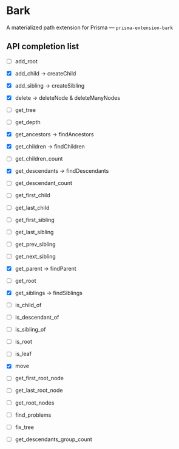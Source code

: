# Bark

A materialized path extension for Prisma — `prisma-extension-bark`

## API completion list

- [ ]  add_root
- [x]  add_child -> createChild
- [x]  add_sibling -> createSibling

- [x] delete -> deleteNode & deleteManyNodes

- [ ]  get_tree
- [ ]  get_depth
- [x]  get_ancestors -> findAncestors
- [x]  get_children -> findChildren
- [ ]  get_children_count
- [x]  get_descendants -> findDescendants
- [ ]  get_descendant_count
- [ ]  get_first_child
- [ ]  get_last_child
- [ ]  get_first_sibling
- [ ]  get_last_sibling
- [ ]  get_prev_sibling
- [ ]  get_next_sibling
- [x]  get_parent -> findParent
- [ ]  get_root
- [x]  get_siblings -> findSiblings
- [ ]  is_child_of
- [ ]  is_descendant_of
- [ ]  is_sibling_of
- [ ]  is_root
- [ ]  is_leaf

- [x]  move

- [ ]  get_first_root_node
- [ ]  get_last_root_node
- [ ]  get_root_nodes

- [ ]  find_problems
- [ ]  fix_tree
- [ ]  get_descendants_group_count
